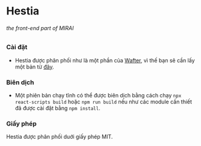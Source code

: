 # Hestia
###### the front-end part of MIRAI

### Cài đặt
- Hestia được phân phối như là một phần của [Wafter](https://github.com/vnma0/wafter), vì thế bạn sẽ cần lấy một bản từ [đây](https://github.com/vnma0/wafter/releases).

### Biên dịch 
- Một phiên bản chạy tĩnh có thể được biên dịch bằng cách chạy `npx react-scripts build` hoặc `npm run build` nếu như các module cần thiết đã được cài đặt bằng `npm install`.

### Giấy phép 
Hestia được phân phối duới giấy phép MIT.
